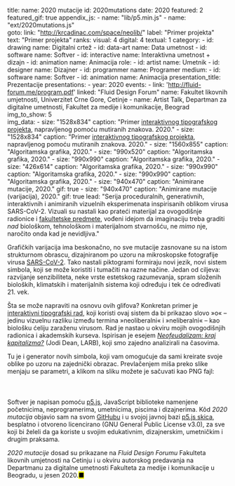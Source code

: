title: 
    name: 2020 mutacije
id: 2020mutations
date: 2020
featured: 2
featured_gif: true
appendix_js:
    - name: "lib/p5.min.js"
    - name: "ext/2020mutations.js"    
goto:
    link: "http://krcadinac.com/space/neolib/"
    label: "Primer projekta"
    text: "Primer projekta"
ranks:
    visual: 4
    digital: 4
    textual: 1
category: 
    - id: drawing
      name: Digitalni crtež
    - id: data-art
      name: Data umetnost
    - id: software
      name: Softver
    - id: interactive
      name: Interaktivna umetnost + dizajn
    - id: animation
      name: Animacija
role:
    - id: artist
      name: Umetnik
    - id: designer
      name: Dizajner
    - id: programmer
      name: Programer
medium:
    - id: software
      name: Softver
    - id: animation
      name: Animacija
presentation_title: Prezentacije
presentations:
    - year: 2020
      events:
        - link: 'http://fluid-forum.me/program.pdf'
          linked: "Fluid Design Forum"
          name: Fakultet likovnih umjetnosti, Univerzitet Crne Gore, Cetinje
        - name: <span class='italic-style'>Artist Talk</span>, Departman za digitalne umetnosti, Fakultet za medije i komunikacije, Beograd
img_to_show: 5       
img_data:
    - size: "1528x834"
      caption: "Primer <a href='http://krcadinac.com/space/neolib/' target='_blank'>interaktivnog tipografskog projekta</a>, napravljenog pomoću mutiranih znakova. 2020."
    - size: "1528x834"
      caption: "Primer <a href='http://krcadinac.com/space/neolib/' target='_blank'>interaktivnog tipografskog projekta</a>, napravljenog pomoću mutiranih znakova. 2020."
    - size: "1560x855"
      caption: "Algoritamska grafika, 2020."
    - size: "990x520"
      caption: "Algoritamska grafika, 2020."
    - size: "990x990"
      caption: "Algoritamska grafika, 2020."
    - size: "426x614"
      caption: "Algoritamska grafika, 2020."
    - size: "990x990"
      caption: "Algoritamska grafika, 2020."
    - size: "990x990"
      caption: "Algoritamska grafika, 2020."
    - size: "940x470"
      caption: "Animirane mutacije, 2020."
      gif: true
    - size: "940x470"
      caption: "Animirane mutacije (varijacija), 2020."
      gif: true
lead: "Serija proceduralnih, generativnih, interaktivnih i animiranih vizuelnih eksperimenata inspirisanih oblikom virusa SARS-CoV-2. Vizuali su nastali kao prateći materijal za ovogodišnje radionice i <a href='/rad/edukacija/'>fakultetske predmete</a>, vođeni idejom da imaginaciju treba graditi <em>nad</em> biološkom, tehnološkom i materijalnom stvarnošću, ne <em>mimo</em> nje, naročito onda kad je nevidljiva."

Grafičkih varijacija ima beskonačno, no sve mutacije zasnovane su na istom strukturnom obrascu, dizajniranom po uzoru na mikroskopske fotografije virusa <a href='https://www.nytimes.com/interactive/2020/health/coronavirus-unveiled.html' target='_blank'>SARS-CoV-2</a>. Tako nastali piktogrami formiraju novi jezik, novi sistem simbola, koji se može koristiti i tumačiti na razne načine. Jedan od ciljeva: razvijanje senzibiliteta, neke vrste estetskog razumevanja, spram složenih bioloških, klimatskih i materijalnih sistema koji određuju i tek će određivati 21. vek.

Šta se može napraviti na osnovu ovih glifova? Konkretan primer je <a href='/space/neolib' target='_blank'>interaktivni tipografski rad</a>, koji koristi ovaj sistem da bi prikazao slovo »o« – jedinu vizuelnu razliku između termina »neoliberalni« i »neliberalni« – kao biološku ćeliju zaraženu virusom. Rad je nastao u okviru mojih ovogodišnjih radionica i akademskih kurseva. Ispirisan je esejem <a href='https://lareviewofbooks.org/article/neofeudalism-the-end-of-capitalism/' target='_blank'><em>Neofeudalizam: kraj kapitalizma?</em></a> (Jodi Dean, LARB), koji smo zajedno analizirali na časovima.
 
 Tu je i generator novih simbola, koji vam omogućuje da sami kreirate svoje oblike po uzoru na zajednički obrazac. Prevlačenjem miša preko slike menjaju se parametri, a klikom na sliku možete je sačuvati kao PNG fajl:
 
<div id='mutation-parent' style='padding: 0 0 25px 0'></div>

Softver je napisan pomoću <a href='https://p5js.org/' target='_blank'>p5.js</a>, JavaScript biblioteke namenjene početnicima, neprogramerima, umetnicima, piscima i dizajnerima. Kôd <em>2020 mutacija</em> objavio sam na svom <a href='https://github.com/parthenocissus/2020mutations' target='_blank'>GitHubu</a> i u svojoj javnoj bazi <a href='https://editor.p5js.org/parthenocissus/sketches/' target='_blank'>p5.js skica</a>, besplatno i otvoreno licencirano (GNU General Public License v3.0), za sve koji bi želeli da ga koriste u svojim edukativnim, dizajnerskim, umetničkim i drugim praksama.

<em>2020 mutacije</em> dosad su prikazane na <em>Fluid Design Forumu</em> Fakulteta likovnih umjetnosti na Cetinju i u okviru autorskog predavanja na Departmanu za digitalne umetnosti Fakulteta za medije i komunikacije u Beogradu, u jesen 2020.<mark>&#9632;</mark>